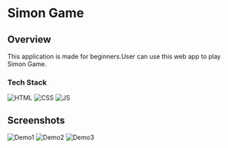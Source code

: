 <h1>Simon Game</h1>

<h2>Overview</h2>

<p>This application is made for beginners.User can use this web app to play Simon Game.</p>

<h3>Tech Stack</h3>

![HTML](https://img.shields.io/badge/html5%20-%23E34F26.svg?&style=for-the-badge&logo=html5&logoColor=white)
![CSS](https://img.shields.io/badge/css3%20-%231572B6.svg?&style=for-the-badge&logo=css3&logoColor=white)
![JS](https://img.shields.io/badge/javascript%20-%23323330.svg?&style=for-the-badge&logo=javascript&logoColor=%23F7DF1E)

## Screenshots
![Demo1](https://raw.githubusercontent.com/Ravnoor12/WebDev-ProjectKart/master/Simon-Game/assests/media/Demo1.jpeg)
![Demo2](https://raw.githubusercontent.com/Ravnoor12/WebDev-ProjectKart/master/Simon-Game/assests/media/Demo2.jpeg)
![Demo3](https://raw.githubusercontent.com/Ravnoor12/WebDev-ProjectKart/master/Simon-Game/assests/media/Demo3.jpeg)